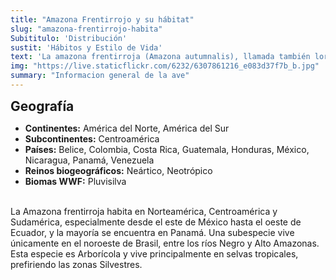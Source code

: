 ```yaml
---
title: "Amazona Frentirrojo y su hábitat"
slug: "amazona-frentirrojo-habita"
Subititulo: 'Distribución'
sustit: 'Hábitos y Estilo de Vida'
text: 'La amazona frentirroja (Amazona autumnalis), llamada también loro cariamarillo, c'
img: "https://live.staticflickr.com/6232/6307861216_e083d37f7b_b.jpg"
summary: "Informacion general de la ave"
---
```

 <span style="font-size: 1.5em; font-weight: bold;">Geografía</span>

- **Continentes:** América del Norte, América del Sur  
- **Subcontinentes:** Centroamérica  
- **Países:** Belice, Colombia, Costa Rica, Guatemala, Honduras, México, Nicaragua, Panamá, Venezuela  
- **Reinos biogeográficos:** Neártico, Neotrópico  
- **Biomas WWF:** Pluvisilva  
<br>
La Amazona frentirroja habita en Norteamérica, Centroamérica y Sudamérica, especialmente desde el este de México hasta el oeste de Ecuador, y la mayoría se encuentra en Panamá. Una subespecie vive únicamente en el noroeste de Brasil, entre los ríos Negro y Alto Amazonas. Esta especie es Arborícola y vive principalmente en selvas tropicales, prefiriendo las zonas Silvestres.